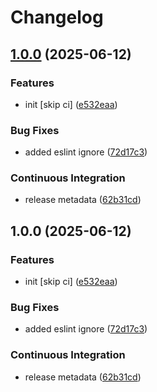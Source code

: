 # Changelog

## [1.0.0](https://github.com/OGS-GmbH/ngx-http/compare/v1.0.0...v1.0.0) (2025-06-12)


### Features

* init [skip ci] ([e532eaa](https://github.com/OGS-GmbH/ngx-http/commit/e532eaa2cdc5f21a4e5bc3054961b660beae7e38))


### Bug Fixes

* added eslint ignore ([72d17c3](https://github.com/OGS-GmbH/ngx-http/commit/72d17c3d95e74e0246d6bc9187b2da415dd91d4b))


### Continuous Integration

* release metadata ([62b31cd](https://github.com/OGS-GmbH/ngx-http/commit/62b31cde18e625a87b73aa1f8b60312ae5898ed4))

## 1.0.0 (2025-06-12)


### Features

* init [skip ci] ([e532eaa](https://github.com/OGS-GmbH/ngx-http/commit/e532eaa2cdc5f21a4e5bc3054961b660beae7e38))


### Bug Fixes

* added eslint ignore ([72d17c3](https://github.com/OGS-GmbH/ngx-http/commit/72d17c3d95e74e0246d6bc9187b2da415dd91d4b))


### Continuous Integration

* release metadata ([62b31cd](https://github.com/OGS-GmbH/ngx-http/commit/62b31cde18e625a87b73aa1f8b60312ae5898ed4))
